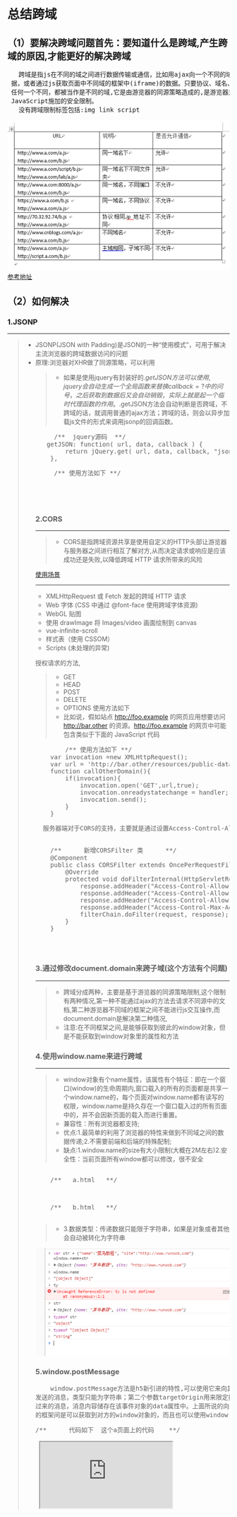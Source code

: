 <h1>总结跨域</h1>
<h2>（1）要解决跨域问题首先：要知道什么是跨域,产生跨域的原因,才能更好的解决跨域</h2>
<pre>
   跨域是指js在不同的域之间进行数据传输或通信，比如用ajax向一个不同的域请求数
 据，或者通过js获取页面中不同域的框架中(iframe)的数据。只要协议、域名、端口有
 任何一个不同，都被当作是不同的域,它是由游览器的同源策略造成的,是游览器对
 JavaScript施加的安全限制。
   没有跨域限制标签包括:img link script
</pre>

![icon_01.png](https://github.com/gaokaomim/kuayu/blob/master/image/icon_01.png)
<a href="https://segmentfault.com/a/1190000000718840#articleHeader1">参考地址</a>
<h2>（2）如何解决</h2>
<h3>1.JSONP</h3>

***
>  * JSONP(JSON with Padding)是JSON的一种“使用模式”，可用于解决主流浏览器的跨域数据访问的问题
>  * 原理:浏览器对XHR做了同源策略，可以利用 <script> 元素的这个开放策略来做到跨域请求的作用，网页可以得到从其他来源动态产生的 JSON 资料，而这种使用模式就是所谓的 JSONP(有可能是历史遗迹（漏洞）)
>  * 兼容性：所有浏览器都兼容这种方式;
>  * 优点：很明显前端可以很轻松的做到跨域请求;
>  * 缺点:JSONP只支持GET请求，不支持POST请求,它只支持跨域HTTP请求这种情况，不能解决不同域的两个页面之间如何进行JavaScript调用的问题
>  * 前端代码如下

<pre>
     /** 前端生成script标签，并将src中传入需要执行的callback **/
     <script>
        var script=document.createElement("script");
        script.type="text/javascript"
        script.src = "http://example.com?jsonp=cb";
        document.body.appendChild(script);
     </script>
</pre>
 
>  * 如果是使用jquery有封装好的$.getJSON方法可以使用,jquery会自动生成一个全局函数来替换callback=?中的问号，之后获取到数据后又会自动销毁，实际上就是起一个临时代理函数的作用。$.getJSON方法会自动判断是否跨域，不跨域的话，就调用普通的ajax方法；跨域的话，则会以异步加载js文件的形式来调用jsonp的回调函数。

<pre>
     /**  jquery源码  **/
   getJSON: function( url, data, callback ) {
		return jQuery.get( url, data, callback, "json" );
	},
</pre>

<pre>
     /** 使用方法如下 **/
   <script type="text/javascript">
    $.getJSON('http://example.com/data.php?callback=?,function(jsondata)'){
        //处理获得的json数据
    });
   </script>
</pre>
<pre>
 <script type="text/javascript">
     jQuery(document).ready(function(){
        $.ajax({
             type: "get",
             async: false,
             url: "http://flightQuery.com/jsonp/flightResult.aspx?code=CA1998",
             dataType: "jsonp",
             jsonp: "callback",//传递给请求处理程序或页面的，用以获得jsonp回调函数名的参数名(一般默认为:callback)
             jsonpCallback:"flightHandler",//自定义的jsonp回调函数名称，默认为jQuery自动生成的随机函数名，也可以写"?"，jQuery会自动为你处理数据
             success: function(json){
                 alert('您查询到航班信息：票价： ' + json.price + ' 元，余票： ' + json.tickets + ' 张。');
             },
             error: function(){
                 alert('fail');
             }
         });
     });
     </script>
</pre>
<h3>2.CORS</h3>

***
>  * CORS是指跨域资源共享是使用自定义的HTTP头部让游览器与服务器之间进行相互了解对方,从而决定请求或响应是应该成功还是失败,以降低跨域 HTTP 请求所带来的风险

  <a href="https://developer.mozilla.org/zh-CN/docs/Web/HTTP/Access_control_CORS#浏览器兼容性">使用场景</a>
***
*  XMLHttpRequest 或 Fetch 发起的跨域 HTTP 请求
*  Web 字体 (CSS 中通过 @font-face 使用跨域字体资源)
*  WebGL 贴图
*  使用 drawImage 将 Images/video 画面绘制到 canvas
*  vue-infinite-scroll
*  样式表（使用 CSSOM）
*  Scripts (未处理的异常)

  授权请求的方法,
> * GET
> * HEAD
> * POST
> * DELETE 
> * OPTIONS
  使用方法如下
> * 比如说，假如站点 http://foo.example 的网页应用想要访问 http://bar.other 的资源。http://foo.example 的网页中可能包含类似于下面的 JavaScript 代码   
<pre>
        /** 使用方法如下 **/
    var invocation =new XMLHttpRequest();
    var url = 'http://bar.other/resources/public-data/';
    function callOtherDomain(){
        if(invocation){
            invocation.open('GET',url,true);
            invocation.onreadystatechange = handler;
            invocation.send(); 
        }
    }
</pre>
<pre>
  服务器端对于CORS的支持，主要就是通过设置Access-Control-Allow-Origin来进行的。如果浏览器检测到相应的设置，就可以允许Ajax进行跨域的访问。（<a href="http://www.cnblogs.com/sloong/p/cors.html">参考</a>）
  <pre>
    /**      新增CORSFilter 类      **/
    @Component
    public class CORSFilter extends OncePerRequestFilter {
        @Override
        protected void doFilterInternal(HttpServletRequest request, HttpServletResponse response, FilterChain filterChain) throws ServletException, IOException {
            response.addHeader("Access-Control-Allow-Origin", "*");
            response.addHeader("Access-Control-Allow-Methods", "GET, POST, PUT, DELETE");
            response.addHeader("Access-Control-Allow-Headers", "Content-Type");
            response.addHeader("Access-Control-Max-Age", "1800");//30 min
            filterChain.doFilter(request, response);
        }
    }
</pre>
</pre>

<h3>3.通过修改document.domain来跨子域(这个方法有个问题)</h3>

***
>  * 跨域分成两种，主要是基于游览器的同源策略限制,这个限制有两种情况,第一种不能通过ajax的方法去请求不同源中的文档,第二种游览器不同域的框架之间不能进行js交互操作,而document.domain是解决第二种情况,
>  * 注意:在不同框架之间,是能够获取到彼此的window对象，但是不能获取到window对象里的属性和方法

<h3>4.使用window.name来进行跨域</h3>

***
>  * window对象有个name属性，该属性有个特征：即在一个窗口(window)的生命周期内,窗口载入的所有的页面都是共享一个window.name的，每个页面对window.name都有读写的权限，window.name是持久存在一个窗口载入过的所有页面中的，并不会因新页面的载入而进行重置。
> * 兼容性：所有浏览器都支持;
> * 优点:1.最简单的利用了浏览器的特性来做到不同域之间的数据传递;2.不需要前端和后端的特殊配制;
> * 缺点:1.window.name的size有大小限制(大概在2M左右)2.安全性：当前页面所有window都可以修改，很不安全
<pre>
    <!--代码实现  -->
    /**   a.html   **/
    <script type="text/javascript">
    window.name="我是来自a页面";
        setTimeout(function(){
            window.location='b.html';
        },1000)
    </script>
</pre>
<pre>
    /**   b.html   **/
    <script type="text/javascript">
       alert(window.name)
    </script>
</pre>

 > * 3.数据类型：传递数据只能限于字符串，如果是对象或者其他会自动被转化为字符串

![icon_02.png](https://github.com/gaokaomim/kuayu/blob/master/image/icon_02.png)

<h3>5.window.postMessage</h3>
<pre>
    window.postMessage方法是h5新引进的特性,可以使用它来向其它的window对象发送消息,不兼容低版本游览器,调用postMessage方法的window对象是指要接收消息的那一个window对象，该方法的第一个参数message为要
发送的消息，类型只能为字符串；第二个参数targetOrigin用来限定接收消息的那个window对象所在的域，如果不想限定域，可以使用通配符 *  。需要接收消息的window对象，可是通过监听自身的message事件来获取传
过来的消息，消息内容储存在该事件对象的data属性中。上面所说的向其他window对象发送消息，其实就是指一个页面有几个框架的那种情况，因为每一个框架都有一个window对象。在讨论第二种方法的时候，我们说过，不同域
的框架间是可以获取到对方的window对象的，而且也可以使用window.postMessage这个方法。下面看一个简单的示例，有两个页面
</pre>
<pre>
/**      代码如下  这个a页面上的代码    **/
<script>
       function onLoad() {
            var iframe = document.getElementById('iframe');
            var win = iframe.contentWindow;
            win.postMessage("哈哈,我是来自页面a的消息", '*');
        }
</script>
 <iframe id="iframe" src="https://gaokaomim.github.io/kuayu/b.html" onload="onLoad()">
</pre>
<pre>
/**      代码如下  这个b页面上的代码    **/
<script>
        window.onmessage = function (e) {
            e = e || event;
            alert(e.data);
        }
</script> 
</pre>
<h3>6.服务端</h3>
<pre>
  服务器端设置http header
   @Override
    public void postHandle(HttpServletRequest request, HttpServletResponse response, Object handler,
        ModelAndView modelAndView) throws Exception {
        response.setHeader("Access-Control-Allow-Origin", "*");  //跨域请求处理
        response.setHeader("Access-Control-Allow-Methods", "POST");
        response.setHeader("Access-Control-Max-Age", "1000");
        response.setContentType("text/html; charset=GBK");
        //System.out.println(">>>MyInterceptor1>>>>>>>请求处理之后进行调用，但是在视图被渲染之前（Controller方法调用之后）");
    }]
</pre>
<h3>7.随便说下json和xml的区别</h3>
<pre>
   (1)XML定义扩展标记语言 (Extensible Markup Language, XML) ，用于标记电子文件使其具有结构性的标记语言，可以用来标记数据、定义数据类型，是一种允许用户对自己的标记语言进行定义的源语言
   (2)JSON定义JSON(JavaScript Object Notation)一种轻量级的数据交换格式，具有良好的可读和便于快速编写的特性
  1.XML的优缺点
   1.1XML的优点　　
    1.1.1格式统一，符合标准；　　
    1.1.2容易与其他系统进行远程交互，数据共享比较方便。
   1.2XML的缺点　　
    1.2.1XML文件庞大，文件格式复杂，传输占带宽；　　
    1.2.2服务器端和客户端都需要花费大量代码来解析XML，导致服务器端和客户端代码变得异常复杂且不易维护；　　
    1.2.3客户端不同浏览器之间解析XML的方式不一致，需要重复编写很多代码；　　
    1.2.4服务器端和客户端解析XML花费较多的资源和时间。
    2.JSON的优缺点
   2.1JSON的优点：　　
    2.1.1数据格式比较简单，易于读写，格式都是压缩的，占用带宽小；　　
    2.1.2易于解析，客户端JavaScript可以简单的通过eval()进行JSON数据的读取；　　
    2.1.3支持多种语言，包括ActionScript, C, C#, ColdFusion, Java, JavaScript, Perl, PHP, Python, Ruby等服务器端语言，便于服务器端的解析；　　
    2.1.4在PHP世界，已经有PHP-JSON和JSON-PHP出现了，偏于PHP序列化后的程序直接调用，PHP服务器端的对象、数组等能直接生成JSON格式，便于客户端的访问提取；　　
    2.1.5因为JSON格式能直接为服务器端代码使用，大大简化了服务器端和客户端的代码开发量，且完成任务不变，并且易于维护。
   2.2JSON的缺点　　
    2.2.1没有XML格式这么推广的深入人心和喜用广泛，没有XML那么通用性；　　
    2.2.2JSON格式目前在Web Service中推广还属于初级阶段。
  3.XML和JSON的优缺点对比
   3.2可读性方面。JSON和XML的数据可读性基本相同，JSON和XML的可读性可谓不相上下，一边是建议的语法，一边是规范的标签形式，XML可读性较好些。
   3.3可扩展性方面。XML天生有很好的扩展性，JSON当然也有，没有什么是XML能扩展，JSON不能的。
   3.4编码难度方面。XML有丰富的编码工具，比如Dom4j、JDom等，JSON也有json.org提供的工具，但是JSON的编码明显比XML容易许多，即使不借助工具也能写出JSON的代码，可是要写好XML就不太容易了。
   3.5解码难度方面。XML的解析得考虑子节点父节点，让人头昏眼花，而JSON的解析难度几乎为0。这一点XML输的真是没话说。
   3.6流行度方面。XML已经被业界广泛的使用，而JSON才刚刚开始，但是在Ajax这个特定的领域，未来的发展一定是XML让位于JSON。到时Ajax应该变成Ajaj(Asynchronous Javascript and JSON)了。
   3.7解析手段方面。JSON和XML同样拥有丰富的解析手段。
   3.8数据体积方面。JSON相对于XML来讲，数据的体积小，传递的速度更快些。
   3.9数据交互方面。JSON与JavaScript的交互更加方便，更容易解析处理，更好的数据交互。
   3.10数据描述方面。JSON对数据的描述性比XML较差。
   3.11传输速度方面。JSON的速度要远远快于XML。
</pre>

